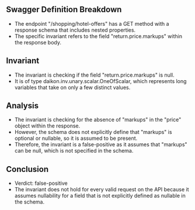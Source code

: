 ## Swagger Definition Breakdown
- The endpoint "/shopping/hotel-offers" has a GET method with a response schema that includes nested properties.
- The specific invariant refers to the field "return.price.markups" within the response body.

## Invariant
- The invariant is checking if the field "return.price.markups" is null.
- It is of type daikon.inv.unary.scalar.OneOfScalar, which represents long variables that take on only a few distinct values.

## Analysis
- The invariant is checking for the absence of "markups" in the "price" object within the response.
- However, the schema does not explicitly define that "markups" is optional or nullable, so it is assumed to be present.
- Therefore, the invariant is a false-positive as it assumes that "markups" can be null, which is not specified in the schema.

## Conclusion
- Verdict: false-positive
- The invariant does not hold for every valid request on the API because it assumes nullability for a field that is not explicitly defined as nullable in the schema.
